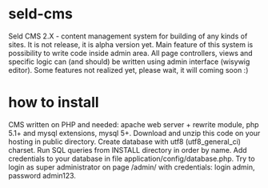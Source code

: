 seld-cms
========

Seld CMS 2.X - content management system for building of any kinds of sites. It is not release, it is alpha version yet.
Main feature of this system is possibility to write code inside admin area.
All page controllers, views and specific logic can (and should) be written using admin interface (wisywig editor).
Some features not realized yet, please wait, it will coming soon :)

how to install
==============

CMS written on PHP and needed: apache web server + rewrite module, php 5.1+ and mysql extensions, mysql 5+.
Download and unzip this code on your hosting in public directory. Create database with utf8 (utf8_general_ci) charset.
Run SQL queries from INSTALL directory in order by name. Add credentials to your database in file application/config/database.php.
Try to login as super administrator on page /admin/ with credentials: login admin, password admin123.
